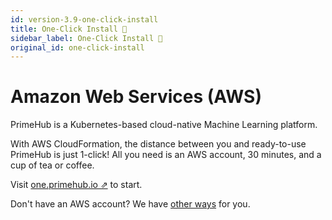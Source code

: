 ```yaml
---
id: version-3.9-one-click-install
title: One-Click Install 🚀
sidebar_label: One-Click Install 🚀
original_id: one-click-install
---
```


# Amazon Web Services (AWS)

PrimeHub is a Kubernetes-based cloud-native Machine Learning platform.

With AWS CloudFormation, the distance between you and ready-to-use PrimeHub is just 1-click!  All you need is an AWS account, 30 minutes, and a cup of tea or coffee.

Visit [one.primehub.io &neArr;](https://one.primehub.io/) to start.

Don't have an AWS account? We have [other ways](../install-manually) for you.
